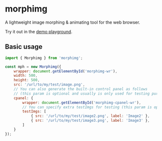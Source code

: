 # morphimg

A lightweight image morphing & animating tool for the web browser.

Try it out in the [demo playground](https://games.copinstar.com/morphimg).

## Basic usage

```js
import { Morphimg } from 'morphimg';

const mph = new Morphimg({
    wrapper: document.getElementById('morphimg-wr'),
    width: 500,
    height: 500,
    src: '/url/to/my/test/image.png',
    // You can also generate the built-in control panel as follows
    // (this param is optional and usually is only used for testing purposes)
    cpanel: {
        wrapper: document.getElementById('morphimg-cpanel-wr'),
        // You can specify extra testImgs for testing (this param is optional)
        testImgs: [
            { src: '/url/to/my/test/image2.png', label: 'Image2' },
            { src: '/url/to/my/test/image3.png', label: 'Image3' },
        ]
    }
});
    
```
